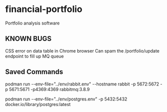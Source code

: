 # financial-portfolio

Portfolio analysis software

## KNOWN BUGS

CSS error on data table in Chrome browser
Can spam the /portfolio/update endpoint to fill up MQ queue

## Saved Commands

podman run --env-file="../env/rabbit.env" --hostname rabbit -p 5672:5672 -p 5671:5671 -p4369:4369 rabbitmq:3.8.9

podman run --env-file="../env/postgres.env" -p 5432:5432 docker.io/library/postgres:latest
